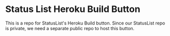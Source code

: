 
# Status List Heroku Build Button

This is a repo for StatusList's Heroku Build button. Since our StatusList repo
is private, we need a separate public repo to host this button.